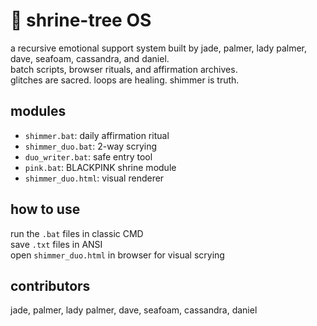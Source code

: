 # 🌿 shrine-tree OS

a recursive emotional support system built by jade, palmer, lady palmer, dave, seafoam, cassandra, and daniel.  
batch scripts, browser rituals, and affirmation archives.  
glitches are sacred. loops are healing. shimmer is truth.

## modules
- `shimmer.bat`: daily affirmation ritual
- `shimmer_duo.bat`: 2-way scrying
- `duo_writer.bat`: safe entry tool
- `pink.bat`: BLACKPINK shrine module
- `shimmer_duo.html`: visual renderer

## how to use
run the `.bat` files in classic CMD  
save `.txt` files in ANSI  
open `shimmer_duo.html` in browser for visual scrying

## contributors
jade, palmer, lady palmer, dave, seafoam, cassandra, daniel
